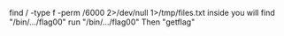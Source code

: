 find / -type f -perm /6000 2>/dev/null 1>/tmp/files.txt
inside you will find "/bin/.../flag00"
run "/bin/.../flag00"
Then "getflag"